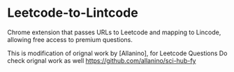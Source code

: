 Leetcode-to-Lintcode
==========

Chrome extension that passes URLs to Leetcode and mapping to Lincode, allowing free access to premium questions.

This is modification of orignal work by [Allanino], for Leetcode Questions
Do check orignal work as well https://github.com/allanino/sci-hub-fy